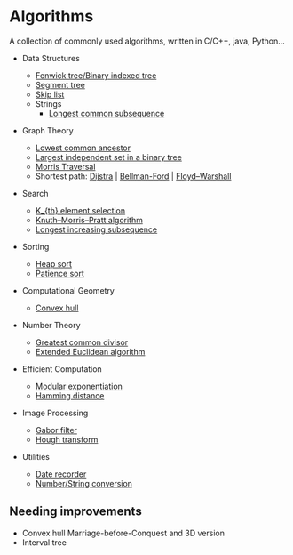 # Algorithms
A collection of commonly used algorithms, written in C/C++, java, Python...   
- Data Structures
    - [Fenwick tree/Binary indexed tree](https://github.com/wandering007/algorithms/blob/master/binary_indexed_tree.cpp)
    - [Segment tree](https://github.com/wandering007/algorithms/blob/master/segment_tree.cpp)  
    - [Skip list](https://github.com/wandering007/algorithms/blob/master/skip_list.cpp)   
    - Strings  
        - [Longest common subsequence](https://github.com/wandering007/algorithms/blob/master/longest_common_subsequence.java)  
- Graph Theory  
    - [Lowest common ancestor](https://github.com/wandering007/algorithms/blob/master/lowest_common_ancestor.cpp)  
    - [Largest independent set in a binary tree](https://github.com/wandering007/algorithms/blob/master/largest_independent_set.c) 
    - [Morris Traversal](https://github.com/wandering007/algorithms/blob/master/morris_traversal.cpp)
    - Shortest path: [Dijstra](https://github.com/wandering007/algorithms/blob/master/dijkstra.cpp) | [Bellman-Ford](https://github.com/wandering007/algorithms/blob/master/bellman_ford.cpp) | [Floyd–Warshall](https://github.com/wandering007/algorithms/blob/master/floyd_warshall.cpp)  

- Search  
    - [K_{th} element selection](https://github.com/wandering007/algorithms/blob/master/kth_element_selection.cpp)
    - [Knuth–Morris–Pratt algorithm](https://github.com/wandering007/algorithms/blob/master/kmp.cpp)  
    - [Longest increasing subsequence](https://github.com/wandering007/algorithms/blob/master/longest_increasing_subsequence.py)
- Sorting  
    - [Heap sort](https://github.com/wandering007/algorithms/blob/master/sorting/heap_sort.cpp)
    - [Patience sort](https://github.com/wandering007/algorithms/blob/master/sorting/patience_sort.cpp)
- Computational Geometry  
    - [Convex hull](https://github.com/wandering007/algorithms/blob/master/convex_hull.cpp)  
- Number Theory  
    - [Greatest common divisor](https://github.com/wandering007/algorithms/blob/master/gcd.cpp)  
    - [Extended Euclidean algorithm](https://github.com/wandering007/algorithms/blob/master/extended_gcd.cpp)  
- Efficient Computation  
    - [Modular exponentiation](https://github.com/wandering007/algorithms/blob/master/modular_pow.cpp)
    - [Hamming distance](https://github.com/wandering007/algorithms/blob/master/hamming_distance.cpp)  
- Image Processing  
    - [Gabor filter](https://github.com/wandering007/algorithms/blob/master/gabor_filter.py)  
    - [Hough transform](https://github.com/wandering007/algorithms/blob/master/hough_transform.py)
- Utilities  
    - [Date recorder](https://github.com/wandering007/algorithms/blob/master/date_recorder.cpp)  
    - [Number/String conversion](https://github.com/wandering007/algorithms/blob/master/num_str_conversion.cpp)

## Needing improvements  
- Convex hull Marriage-before-Conquest and 3D version  
- Interval tree  
